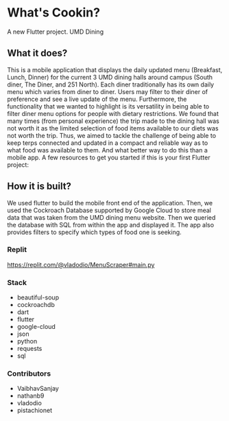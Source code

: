# What's Cookin?

A new Flutter project. UMD Dining

## What it does?

This is a mobile application that displays the daily updated menu (Breakfast, Lunch, Dinner) for the current 3 UMD dining halls around campus (South diner, The Diner, and 251 North). Each diner traditionally has its own daily menu which varies from diner to diner. Users may filter to their diner of preference and see a live update of the menu. Furthermore, the functionality that we wanted to highlight is its versatility in being able to filter diner menu options for people with dietary restrictions. We found that many times (from personal experience) the trip made to the dining hall was not worth it as the limited selection of food items available to our diets was not worth the trip. Thus, we aimed to tackle the challenge of being able to keep terps connected and updated in a compact and reliable way as to what food was available to them. And what better way to do this than a mobile app.
A few resources to get you started if this is your first Flutter project:


## How it is built?

We used flutter to build the mobile front end of the application. Then, we used the Cockroach Database supported by Google Cloud to store meal data that was taken from the UMD dining menu website. Then we queried the database with SQL from within the app and displayed it. The app also provides filters to specify which types of food one is seeking.

### Replit
https://replit.com/@vladodio/MenuScraper#main.py

### Stack

<ul>
  <li>beautiful-soup</li>
  <li>cockroachdb</li>
  <li>dart</li>
  <li>flutter</li>
  <li>google-cloud</li>
  <li>json</li>
  <li>python</li>
  <li>requests</li>
  <li>sql</li>
</ul>

### Contributors

<ul>
  <li>VaibhavSanjay</li>
  <li>nathanb9</li>
  <li>vladodio</li>
  <li>pistachionet</li>
</ul>



